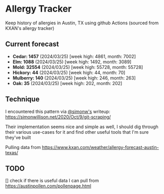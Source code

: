 # Allergy Tracker

Keep history of allergies in Austin, TX using github Actions (sourced from KXAN's allergy tracker)

## Current forecast
<!-- INJECT FORECAST -->
- **Cedar: 1457** (2024/03/25)  [week high: 4861, month: 7002]
- **Elm: 1088** (2024/03/25)  [week high: 1492, month: 3089]
- **Mold: 32554** (2024/03/25)  [week high: 55728, month: 55728]
- **Hickory: 44** (2024/03/25)  [week high: 44, month: 70]
- **Mulberry: 140** (2024/03/25)  [week high: 246, month: 263]
- **Oak: 35** (2024/03/25)  [week high: 202, month: 202]
<!-- END INJECT FORECAST -->

## Technique

I encountered this pattern via [@simonw's](https://github.com/simonw) writeup: https://simonwillison.net/2020/Oct/9/git-scraping/

Their implementation seems nice and simple as well, I should dig through their various use-cases for it and find other useful tools that I'm sure they've built

Pulling data from https://www.kxan.com/weather/allergy-forecast-austin-texas/

## TODO

[] check if there is useful data I can pull from https://austinpollen.com/pollenpage.html
